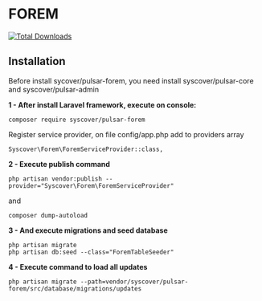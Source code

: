 # FOREM

[![Total Downloads](https://poser.pugx.org/syscover/pulsar-forem/downloads)](https://packagist.org/packages/syscover/pulsar-forem)

## Installation

Before install sycover/pulsar-forem, you need install syscover/pulsar-core and syscover/pulsar-admin

**1 - After install Laravel framework, execute on console:**
```
composer require syscover/pulsar-forem
```

Register service provider, on file config/app.php add to providers array
```
Syscover\Forem\ForemServiceProvider::class,
```

**2 - Execute publish command**
```
php artisan vendor:publish --provider="Syscover\Forem\ForemServiceProvider"
```
and
```
composer dump-autoload
```

**3 - And execute migrations and seed database**
```
php artisan migrate
php artisan db:seed --class="ForemTableSeeder"
```

**4 - Execute command to load all updates**
```
php artisan migrate --path=vendor/syscover/pulsar-forem/src/database/migrations/updates
```
